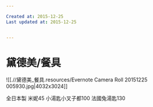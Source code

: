 ```yaml
---

Created at: 2015-12-25
Last updated at: 2015-12-25


---
```


# 黛德美/餐具


![[.//黛德美_餐具.resources/Evernote Camera Roll 20151225 005930.jpg\|4032x3024]] 

全日本製
米妮45
小湯匙小叉子都100
法國兔湯匙130

